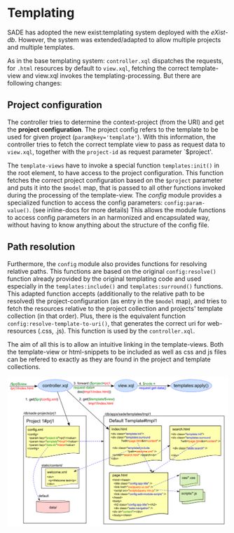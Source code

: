 Templating
==========

SADE has adopted the new exist:templating system deployed with the *eXist-db*.
However, the system was extended/adapted to allow multiple projects and multiple templates.

As in the base templating system: 
`controller.xql` dispatches the requests, for `.html` resources by default to `view.xql`, fetching the correct template-view
and view.xql invokes the templating-processing. But there are following changes:

Project configuration
---------------------

The controller tries to determine the context-project (from the URI)
and get the **project configuration**. The project config refers to the template to be used for given project (`param@key='template'`).
With this information, the controller tries to fetch the correct template view to pass as request data to `view.xql`,
together with the `project-id` as request parameter `$project'.

The `template-views` have to invoke a special function `templates:init()` in the root element, to have access to the project configuration. This function fetches the correct project configuration based on the `$project` parameter 
and puts it into the `$model` map, that is passed to all other functions invoked during the processing of the template-view.
The *config* module provides a specialized function to access the config parameters: `config:param-value()`. (see inline-docs for more details)
This allows the module functions to access config parameters in an harmonized and encapsulated way, without having to know anything about the structure of the config file.

Path resolution
---------------

Furthermore, the `config` module also provides functions for resolving relative paths. 
This functions are based on the original `config:resolve()` function already provided by the original templating code
and used especially in the `templates:include()` and `templates:surround()` functions.
This adapted function accepts (additionally to the relative path to be resolved) the project-configuration (as entry in the `$model` map), and tries to fetch the resources relative to the project collection and projects' template collection (in that order).
Plus, there is the equivalent function `config:resolve-template-to-uri()`, that generates the correct uri for web-resources (.css, .js). This function is used by the `controller.xql`.

The aim of all this is to allow an intuitive linking in the template-views.
Both the template-view or html-snippets to be included as well as css and js files can be refered to exactly as they are found in the project and template collections.

![Diagram of linking within template system](templates_linking.png)
